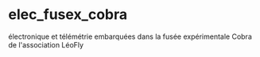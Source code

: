 # elec_fusex_cobra
électronique et télémétrie embarquées dans la fusée expérimentale Cobra de l'association LéoFly
